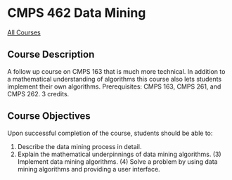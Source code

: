 # CMPS 462 Data Mining

[All Courses](courses)

## Course Description

A follow up course on CMPS 163 that is much more technical. In addition to a mathematical understanding of algorithms this course also lets students implement their own algorithms. Prerequisites: CMPS 163, CMPS 261, and CMPS 262. 3 credits.

## Course Objectives

Upon successful completion of the course, students should be able to:
1) Describe the data mining process in detail.
2) Explain the mathematical underpinnings of data mining algorithms.
(3) Implement data mining algorithms.
(4) Solve a problem by using data mining algorithms and providing a user interface.

